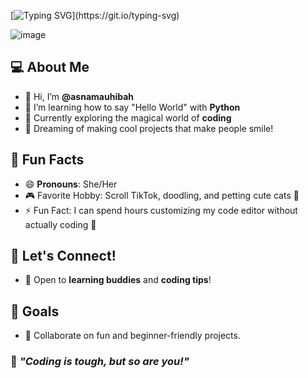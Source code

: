 [![Typing SVG](https://readme-typing-svg.demolab.com?font=Fira+Code&weight=700&size=25&pause=1000&color=FF69B4&center=true&vCenter=true&width=500&lines=🌸+Hi+there,+I'm+Asna+Mauhibah!)](https://git.io/typing-svg)

![image](https://github.com/user-attachments/assets/80af6532-325b-4903-bf15-cac77794cc89)

## 💻 About Me
- 👋 Hi, I’m **@asnamauhibah**  
- 🐍 I’m learning how to say "Hello World" with **Python**  
- 🧠 Currently exploring the magical world of **coding**  
- 🌟 Dreaming of making cool projects that make people smile!  

## 🎨 Fun Facts
- 😄 **Pronouns**: She/Her  
- 🎮 Favorite Hobby: Scroll TikTok, doodling, and petting cute cats 🐾  
- ⚡ Fun Fact: I can spend hours customizing my code editor without actually coding 🙈  

## 💌 Let's Connect!
- 💬 Open to **learning buddies** and **coding tips**!  

## 🌈 Goals  
- 💞️ Collaborate on fun and beginner-friendly projects.  

### 🌻 *"Coding is tough, but so are you!"*
